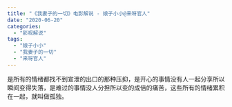 ```yaml
---
title: "《我妻子的一切》电影解说 - 娘子小小@来呀官人"
date: "2020-06-20"
categories: 
  - "影视解说"
tags: 
  - "娘子小小"
  - "我妻子的一切"
  - "来呀官人"
---
```


是所有的情绪都找不到宣泄的出口的那种压抑，是开心的事情没有人一起分享所以瞬间变得失落，是难过的事情没人分担所以变的成倍的痛苦，这些所有的情绪累积在一起，就叫做孤独。
